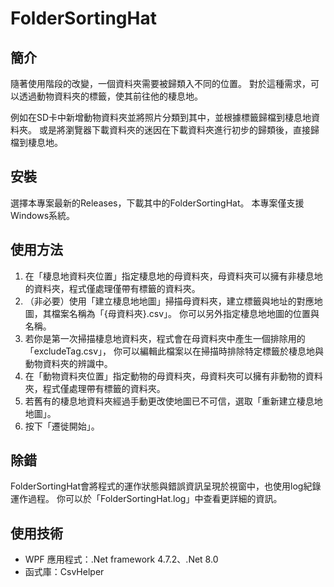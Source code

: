 # FolderSortingHat

## 簡介

隨著使用階段的改變，一個資料夾需要被歸類入不同的位置。
對於這種需求，可以透過動物資料夾的標籤，使其前往他的棲息地。

例如在SD卡中新增動物資料夾並將照片分類到其中，並根據標籤歸檔到棲息地資料夾。
或是將瀏覽器下載資料夾的迷因在下載資料夾進行初步的歸類後，直接歸檔到棲息地。

## 安裝

選擇本專案最新的Releases，下載其中的FolderSortingHat。
本專案僅支援Windows系統。

## 使用方法

1. 在「棲息地資料夾位置」指定棲息地的母資料夾，母資料夾可以擁有非棲息地的資料夾，程式僅處理僅帶有標籤的資料夾。
2. （非必要）使用「建立棲息地地圖」掃描母資料夾，建立標籤與地址的對應地圖，其檔案名稱為「{母資料夾}.csv」。
   你可以另外指定棲息地地圖的位置與名稱。
3. 若你是第一次掃描棲息地資料夾，程式會在母資料夾中產生一個排除用的「excludeTag.csv」，
   你可以編輯此檔案以在掃描時排除特定標籤於棲息地與動物資料夾的辨識中。
4. 在「動物資料夾位置」指定動物的母資料夾，母資料夾可以擁有非動物的資料夾，程式僅處理帶有標籤的資料夾。
5. 若舊有的棲息地資料夾經過手動更改使地圖已不可信，選取「重新建立棲息地地圖」。
6. 按下「遷徙開始」。

## 除錯

FolderSortingHat會將程式的運作狀態與錯誤資訊呈現於視窗中，也使用log紀錄運作過程。
你可以於「FolderSortingHat.log」中查看更詳細的資訊。

## 使用技術

- WPF 應用程式：.Net framework 4.7.2、.Net 8.0
- 函式庫：CsvHelper
